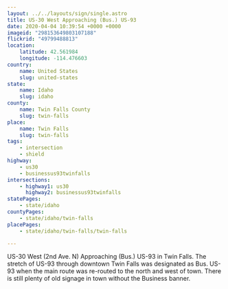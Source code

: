 ```yaml
---
layout: ../../layouts/sign/single.astro
title: US-30 West Approaching (Bus.) US-93
date: 2020-04-04 10:39:54 +0000 +0000
imageid: "298153649803107188"
flickrid: "49799488813"
location:
    latitude: 42.561984
    longitude: -114.476603
country:
    name: United States
    slug: united-states
state:
    name: Idaho
    slug: idaho
county:
    name: Twin Falls County
    slug: twin-falls
place:
    name: Twin Falls
    slug: twin-falls
tags:
    - intersection
    - shield
highway:
    - us30
    - businessus93twinfalls
intersections:
    - highway1: us30
      highway2: businessus93twinfalls
statePages:
    - state/idaho
countyPages:
    - state/idaho/twin-falls
placePages:
    - state/idaho/twin-falls/twin-falls

---
```

US-30 West (2nd Ave. N) Approaching (Bus.) US-93 in Twin Falls.  The stretch of US-93 through downtown Twin Falls was designated as Bus. US-93 when the main route was re-routed to the north and west of town.  There is still plenty of old signage in town without the Business banner.